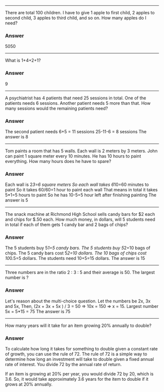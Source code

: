 ***
There are total 100 children. I have to give 1 apple to first child, 2 apples to second child, 3 apples to third child, and so on. How many apples do I need?
### Answer
5050
***
What is 1+4+2+1?
### Answer
9
***
A psychiatrist has 4 patients that need 25 sessions in total. One of the patients needs 6 sessions. Another patient needs 5 more than that. How many sessions would the remaining patients need?
### Answer
The second patient needs 6+5 = 11 sessions 25-11-6 = 8 sessions The answer is 8
***
Tom paints a room that has 5 walls. Each wall is 2 meters by 3 meters. John can paint 1 square meter every 10 minutes. He has 10 hours to paint everything. How many hours does he have to spare?
### Answer
Each wall is 2*3=6 square meters So each wall takes 6*10=60 minutes to paint So it takes 60/60=1 hour to paint each wall That means in total it takes 5*1=5 hours to paint So he has 10-5=5 hour left after finishing painting The answer is 5
***
The snack machine at Richmond High School sells candy bars for $2 each and chips for $.50 each. How much money, in dollars, will 5 students need in total if each of them gets 1 candy bar and 2 bags of chips?
### Answer
The 5 students buy 5*1=5 candy bars. The 5 students buy 5*2=10 bags of chips. The 5 candy bars cost 5*2=10 dollars. The 10 bags of chips cost 10*0.5=5 dollars. The students need 10+5=15 dollars. The answer is 15
***
Three numbers are in the ratio 2 : 3 : 5 and their average is 50. The largest number is ?
### Answer
Let's reason about the multi-choice question. Let the numbers be 2x, 3x and 5x, Then, (2x + 3x + 5x ) / 3 = 50 => 10x = 150 => x = 15. Largest number 5x = 5*15 = 75 The answer is 75
***
How many years will it take for an item growing 20% annually to double?
### Answer
To calculate how long it takes for something to double given a constant rate of growth, you can use the rule of 72. The rule of 72 is a simple way to determine how long an investment will take to double given a fixed annual rate of interest. You divide 72 by the annual rate of return.

If an item is growing at 20% per year, you would divide 72 by 20, which is 3.6. So, it would take approximately 3.6 years for the item to double if it grows at 20% annually.
